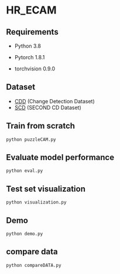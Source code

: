 # HR_ECAM

## Requirements

- Python 3.8

- Pytorch 1.8.1

- torchvision 0.9.0

## Dataset

- [CDD](https://drive.google.com/file/d/1GX656JqqOyBi_Ef0w65kDGVto-nHrNs9/edit) (Change Detection Dataset)
- [SCD](https://drive.google.com/file/d/1cAyKCjRiRKfTysX1OqtVs6F1zbEI0EGj/view?usp=sharing) (SECOND CD Dataset)

## Train from scratch
    
    python puzzleCAM.py

## Evaluate model performance

    python eval.py

## Test set visualization

    python visualization.py
   
## Demo

    python demo.py
  
## compare data

    python compareDATA.py
